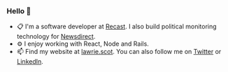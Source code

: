 ### Hello 👋

- 📋 I'm a software developer at [Recast](https://recast.app/). I also build political monitoring technology for [Newsdirect](https://news.direct/).
- ⚙️ I enjoy working with React, Node and Rails.
- 📫 Find my website at [lawrie.scot](https://lawrie.scot/). You can also follow me on [Twitter](https://twitter.com/lawrie_sm) or [LinkedIn](https://www.linkedin.com/in/lawrie-sm/).
